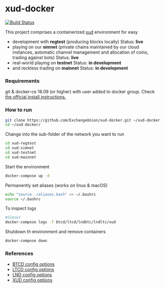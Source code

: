 xud-docker
==========

[![Build Status](https://travis-ci.org/ExchangeUnion/xud-docker.svg?branch=master)](https://travis-ci.org/ExchangeUnion/xud-docker)

This project comprises a containerized [xud](https://github.com/ExchangeUnion/xud) environment for easy
* development with **regtest** (producing blocks locally) Status: **live**
* playing on our **simnet** (private chains maintained by our cloud instances, automatic channel management and allocation of coins, trading against bots) Status: **live**
* real-world playing on **testnet** Status: **in development**
* and reckless trading on **mainnet** Status: **in development**

### Requirements

git & docker-ce 18.09 (or higher) with user added to docker group. Check [the official install instructions.](https://docs.docker.com/install/)


### How to run

```bash
git clone https://github.com/ExchangeUnion/xud-docker.git ~/xud-docker
cd ~/xud-docker/
```

Change into the sub-folder of the network you want to run
```bash
cd xud-regtest
cd xud-simnet
cd xud-testnet
cd xud-mainnet
```

Start the environment
```bash
docker-compose up -d
```

Permanently set aliases (works on linux & macOS)
```bash
echo "source ./aliases.bash" >> ~/.bashrc
source ~/.bashrc
```

To inspect logs
```bash
#Simnet
docker-compose logs -f btcd/ltcd/lndbtc/lndltc/xud
```

Shutdown th environment and remove containers
```bash
docker-compose down
```

### References

* [BTCD config options](https://godoc.org/github.com/btcsuite/btcd)
* [LTCD config options](https://godoc.org/github.com/ltcsuite/ltcd)
* [LND config options](https://github.com/lightningnetwork/lnd/blob/master/sample-lnd.conf)
* [XUD config options](https://github.com/ExchangeUnion/xud/blob/master/sample-xud.conf)

